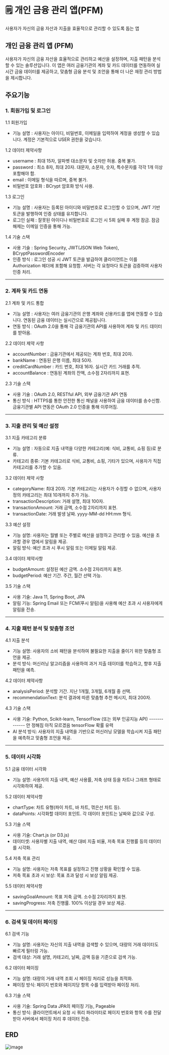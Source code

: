 # 🗒 개인 금융 관리 앱(PFM)

사용자가 자신의 금융 자산과 지출을 효율적으로 관리할 수 있도록 돕는 앱



## **개인 금융 관리 앱 (PFM)**
사용자가 자신의 금융 자산을 효율적으로 관리하고 예산을 설정하며, 지출 패턴을 분석할 수 있는 솔루션입니다. 
이 앱은 여러 금융기관의 계좌 및 카드 데이터를 연동하여 실시간 금융 데이터를 제공하고, 맞춤형 금융 분석 및 조언을 통해 더 나은 재정 관리 방법을 제시합니다.



## 주요기능

### 1. 회원가입 및 로그인
   
   1.1 회원가입
   
   * 기능 설명 : 사용자는 아이디, 비밀번호, 이메일을 입력하여 계정을 생성할 수 있습니다. 계정은 기본적으로 USER 권한을 갖습니다.


   1.2 데이터 제약사항

   * username : 최대 15자, 알파벳 대소문자 및 숫자만 허용. 중복 불가.
   * password : 최소 8자, 최대 20자. 대문자, 소문자, 숫자, 특수문자를 각각 1개 이상 포함해야 함.
   * email : 이메일 형식을 따르며, 중복 불가.
   * 비밀번호 암호화 : BCrypt 암호화 방식 사용.


  1.3 로그인

  * 기능 설명 : 사용자는 등록된 아이디와 비밀번호로 로그인할 수 있으며, JWT 기반 토큰을 발행하여 인증 상태를 유지합니다.
  * 로그인 실패 : 잘못된 아이디나 비밀번호로 로그인 시 5회 실패 후 계정 잠금. 잠금 해제는 이메일 인증을 통해 가능.


  1.4 기술 스택

  * 사용 기술 : Spring Security, JWT(JSON Web Token), BCryptPasswordEncoder
  * 인증 방식 : 로그인 성공 시 JWT 토큰을 발급하여 클라이언트는 이를 Authorization 헤더에 포함해 요청함. 서버는 각 요청마다 토큰을 검증하여 사용자 인증 처리.


---


### 2. 계좌 및 카드 연동

   2.1 계좌 및 카드 통합

   * 기능 설명 : 사용자는 여러 금융기관의 은행 계좌와 신용카드를 앱에 연동할 수 있습니다. 연동된 금융 데이터는 실시간으로 제공됩니다.
   * 연동 방식 : OAuth 2.0을 통해 각 금융기관의 API를 사용하여 계좌 및 카드 데이터를 받아옴.


   2.2 데이터 제약 사항

   * accountNumber : 금융기관에서 제공되는 계좌 번호, 최대 20자.
   * bankName : 연동된 은행 이름, 최대 50자.
   * creditCardNumber : 카드 번호, 최대 16자. 실시간 카드 거래를 추적.
   * accountBalance : 연동된 계좌의 잔액, 소수점 2자리까지 표현.


   2.3 기술 스택

   * 사용 기술 : OAuth 2.0, RESTful API, 외부 금융기관 API 연동
   * 통신 방식 : HTTPS를 통한 안전한 통신 채널을 사용하여 금융 데이터를 송수신함. 금융기관별 API 연동은 OAuth 2.0 인증을 통해 이루어짐.


---



### 3. 지출 관리 및 예산 설정

   3.1 지출 카테고리 분류

   * 기능 설명 : 자동으로 지출 내역을 다양한 카테고리(예: 식비, 교통비, 쇼핑 등)로 분류.
   * 카테고리 종류: 기본 카테고리로 식비, 교통비, 쇼핑, 기타가 있으며, 사용자가 직접 카테고리를 추가할 수 있음.

 
   3.2 데이터 제약 사항

   * categoryName: 최대 20자. 기본 카테고리는 사용자가 수정할 수 없으며, 사용자 정의 카테고리는 최대 10개까지 추가 가능.
   * transactionDescription: 거래 설명, 최대 100자.
   * transactionAmount: 거래 금액, 소수점 2자리까지 표현.
   * transactionDate: 거래 발생 날짜. yyyy-MM-dd HH:mm 형식.


   3.3 예산 설정

   * 기능 설명: 사용자는 월별 또는 주별로 예산을 설정하고 관리할 수 있음. 예산을 초과할 경우 앱에서 알림을 제공.
   * 알림 방식: 예산 초과 시 푸시 알림 또는 이메일 알림 제공.


   3.4 데이터 제약사항

   * budgetAmount: 설정된 예산 금액. 소수점 2자리까지 표현.
   * budgetPeriod: 예산 기간. 주간, 월간 선택 가능.


   3.5 기술 스택 

   * 사용 기술: Java 11, Spring Boot, JPA
   * 알림 기능: Spring Email 또는 FCM(푸시 알림)을 사용해 예산 초과 시 사용자에게 알림을 전송.


---



### 4. 지출 패턴 분석 및 맞춤형 조언

   4.1 지출 분석

   * 기능 설명: 사용자의 소비 패턴을 분석하여 불필요한 지출을 줄이기 위한 맞춤형 조언을 제공.
   * 분석 방식: 머신러닝 알고리즘을 사용하여 과거 지출 데이터를 학습하고, 향후 지출 패턴을 예측.


   4.2 데이터 제약사항

   * analysisPeriod: 분석할 기간. 지난 1개월, 3개월, 6개월 중 선택.
   * recommendationText: 분석 결과에 따른 맞춤형 추천 메시지, 최대 200자.


   4.3 기술 스택

   * 사용 기술: Python, Scikit-learn, TensorFlow (또는 외부 인공지능 API) ------------- 안 정해짐 아직 모르겠음  tensorFlow 확률 유력
   * AI 분석 방식: 사용자의 지출 내역을 기반으로 머신러닝 모델을 학습시켜 지출 패턴을 예측하고 맞춤형 조언을 제공.



---



### 5. 데이터 시각화

   5.1 금융 데이터 시각화

   * 기능 설명: 사용자의 지출 내역, 예산 사용률, 저축 상태 등을 차트나 그래프 형태로 시각화하여 제공.


   5.2 데이터 제약사항

   * chartType: 차트 유형(파이 차트, 바 차트, 꺾은선 차트 등).
   * dataPoints: 시각화할 데이터 포인트. 각 데이터 포인트는 날짜와 값으로 구성.

   
   5.3 기술 스택

   * 사용 기술: Chart.js (or D3.js)
   * 데이터셋: 사용자별 지출 내역, 예산 대비 지출 비율, 저축 목표 진행률 등의 데이터를 시각화.

   5.4 저축 목표 관리

   * 기능 설명: 사용자는 저축 목표를 설정하고 진행 상황을 확인할 수 있음.
   * 저축 목표 초과 시 보상: 목표 초과 달성 시 보상 알림 제공.

   5.5 데이터 제약사항

   * savingGoalAmount: 목표 저축 금액. 소수점 2자리까지 표현.
   * savingProgress: 저축 진행률. 100% 이상일 경우 보상 제공.

---



### 6. 검색 및 데이터 페이징


   6.1 검색 기능

   * 기능 설명: 사용자는 자신의 지출 내역을 검색할 수 있으며, 대량의 거래 데이터도 빠르게 필터링 가능.
   * 검색 대상: 거래 설명, 카테고리, 날짜, 금액 등을 기준으로 검색 가능.

  6.2 데이터 페이징

  * 기능 설명: 대량의 거래 내역 조회 시 페이징 처리로 성능을 최적화.
  * 페이징 방식: 페이지 번호와 페이지당 항목 수를 입력받아 페이징 처리.

  6.3 기술 스택

  * 사용 기술: Spring Data JPA의 페이징 기능, Pageable
  * 통신 방식: 클라이언트에서 요청 시 쿼리 파라미터로 페이지 번호와 항목 수를 전달받아 서버에서 페이징 처리 후 데이터 전송.


## ERD 
![image](https://github.com/user-attachments/assets/82f3ec96-3f07-437e-b643-2b683946f74a)



